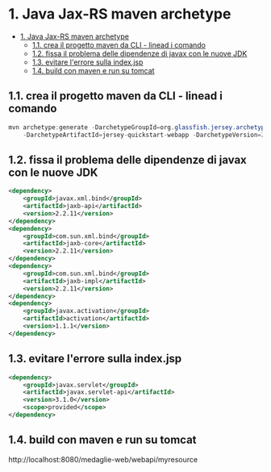 # 1. Java Jax-RS maven archetype
<!-- TOC -->

- [1. Java Jax-RS maven archetype](#1-java-jax-rs-maven-archetype)
  - [1.1. crea il progetto maven da CLI - linead i comando](#11-crea-il-progetto-maven-da-cli---linead-i-comando)
  - [1.2. fissa il problema delle dipendenze di javax con le nuove JDK](#12-fissa-il-problema-delle-dipendenze-di-javax-con-le-nuove-jdk)
  - [1.3. evitare l'errore sulla index.jsp](#13-evitare-lerrore-sulla-indexjsp)
  - [1.4. build con maven e run su tomcat](#14-build-con-maven-e-run-su-tomcat)

<!-- /TOC -->

## 1.1. crea il progetto maven da CLI - linead i comando

```java
mvn archetype:generate -DarchetypeGroupId=org.glassfish.jersey.archetypes \
    -DarchetypeArtifactId=jersey-quickstart-webapp -DarchetypeVersion=2.28

```

## 1.2. fissa il problema delle dipendenze di javax con le nuove JDK

```xml
<dependency>
    <groupId>javax.xml.bind</groupId>
    <artifactId>jaxb-api</artifactId>
    <version>2.2.11</version>
</dependency>
<dependency>
    <groupId>com.sun.xml.bind</groupId>
    <artifactId>jaxb-core</artifactId>
    <version>2.2.11</version>
</dependency>
<dependency>
    <groupId>com.sun.xml.bind</groupId>
    <artifactId>jaxb-impl</artifactId>
    <version>2.2.11</version>
</dependency>
<dependency>
    <groupId>javax.activation</groupId>
    <artifactId>activation</artifactId>
    <version>1.1.1</version>
</dependency>
```

## 1.3. evitare l'errore sulla index.jsp

```xml
<dependency>
    <groupId>javax.servlet</groupId>
    <artifactId>javax.servlet-api</artifactId>
    <version>3.1.0</version>
    <scope>provided</scope>
</dependency>
```

## 1.4. build con maven e run su tomcat 

http://localhost:8080/medaglie-web/webapi/myresource